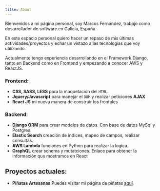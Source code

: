 ```yaml
---
title: About
---
```


Bienvenidos a mi página personal, soy Marcos Fernández, trabajo como desarrollador de software en Galicia, España.

En este espacio personal quiero hacer un repaso de mis últimas actividades/proyectos y echar un vistazo a las tecnologias que voy utilizando.

Actualmente tengo experiencia desarrollando en el Framework Django, tanto en Backend como en Frontend y empezando a conocer AWS y ReactJS.

### Frontend:
* **CSS, SASS, LESS** para la maquetación del `HTML`.
* **Jquery/Javascript** para manejar el `DOM` y realizar peticiones **AJAX**
* **React JS** mi nueva manera de construir los frontales

### Backend:
* **Django ORM** para crear modelos de datos. Con base de datos MySql y Postgres
* **Elastic Search** creación de indices, mapeo de campos, realizar consultas.
* **AWS Lambda** funciones en Python para realizar la logica.
* **GraphQL** crear schema y mutatciones. Enlace para obtener la información que mostramos en React

## Proyectos actuales:

* **Piñatas Artesanas** Puedes visitar mi página de piñatas [aquí](http://pinatasartesanas.com).

